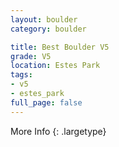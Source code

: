 ```yaml
---
layout: boulder
category: boulder

title: Best Boulder V5
grade: V5
location: Estes Park
tags:
- v5
- estes_park
full_page: false
---
```




More Info
{: .largetype}

